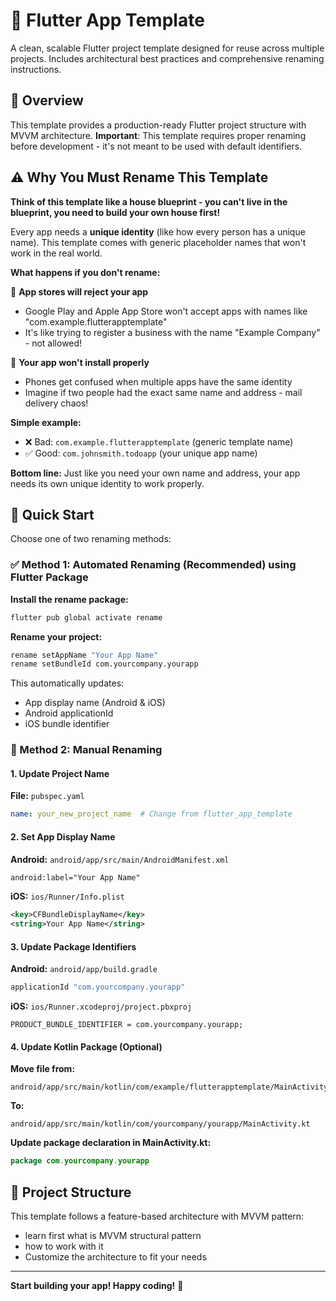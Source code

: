 # 🚀 Flutter App Template

A clean, scalable Flutter project template designed for reuse across multiple projects. Includes architectural best practices and comprehensive renaming instructions.

## 📖 Overview

This template provides a production-ready Flutter project structure with MVVM architecture. **Important**: This template requires proper renaming before development - it's not meant to be used with default identifiers.

## ⚠️ Why You Must Rename This Template

**Think of this template like a house blueprint - you can't live in the blueprint, you need to build your own house first!**

Every app needs a **unique identity** (like how every person has a unique name). This template comes with generic placeholder names that won't work in the real world.

**What happens if you don't rename:**

🚫 **App stores will reject your app**
- Google Play and Apple App Store won't accept apps with names like "com.example.flutterapptemplate"
- It's like trying to register a business with the name "Example Company" - not allowed!

📱 **Your app won't install properly**
- Phones get confused when multiple apps have the same identity
- Imagine if two people had the exact same name and address - mail delivery chaos!

**Simple example:**
- ❌ Bad: `com.example.flutterapptemplate` (generic template name)
- ✅ Good: `com.johnsmith.todoapp` (your unique app name)

**Bottom line:** Just like you need your own name and address, your app needs its own unique identity to work properly.


## 🔧 Quick Start

Choose one of two renaming methods:

### ✅ Method 1: Automated Renaming (Recommended) using Flutter Package

**Install the rename package:**

```bash
flutter pub global activate rename
```
 
**Rename your project:**

```bash
rename setAppName "Your App Name"
rename setBundleId com.yourcompany.yourapp
```

This automatically updates:
- App display name (Android & iOS)
- Android applicationId
- iOS bundle identifier

### 🔨 Method 2: Manual Renaming

#### 1. Update Project Name

**File:** `pubspec.yaml`
```yaml
name: your_new_project_name  # Change from flutter_app_template
```

#### 2. Set App Display Name

**Android:** `android/app/src/main/AndroidManifest.xml`
```xml
android:label="Your App Name"
```

**iOS:** `ios/Runner/Info.plist`
```xml
<key>CFBundleDisplayName</key>
<string>Your App Name</string>
```

#### 3. Update Package Identifiers

**Android:** `android/app/build.gradle`
```gradle
applicationId "com.yourcompany.yourapp"
```

**iOS:** `ios/Runner.xcodeproj/project.pbxproj`
```
PRODUCT_BUNDLE_IDENTIFIER = com.yourcompany.yourapp;
```

#### 4. Update Kotlin Package (Optional)

**Move file from:**
```
android/app/src/main/kotlin/com/example/flutterapptemplate/MainActivity.kt
```

**To:**
```
android/app/src/main/kotlin/com/yourcompany/yourapp/MainActivity.kt
```

**Update package declaration in MainActivity.kt:**
```kotlin
package com.yourcompany.yourapp
```

## 📁 Project Structure

This template follows a feature-based architecture with MVVM pattern:
- learn first what is MVVM structural pattern
- how to work with it
- Customize the architecture to fit your needs

---

**Start building your app! Happy coding!** 🚀